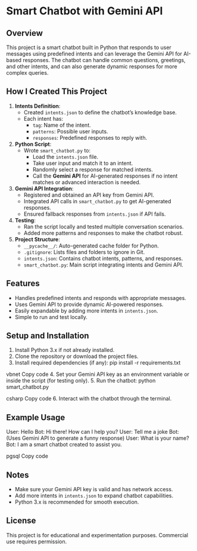 # Smart Chatbot with Gemini API

## Overview
This project is a smart chatbot built in Python that responds to user messages using predefined intents and can leverage the Gemini API for AI-based responses. The chatbot can handle common questions, greetings, and other intents, and can also generate dynamic responses for more complex queries.

## How I Created This Project
1. **Intents Definition**:
   - Created `intents.json` to define the chatbot’s knowledge base.
   - Each intent has:
     - `tag`: Name of the intent.
     - `patterns`: Possible user inputs.
     - `responses`: Predefined responses to reply with.
2. **Python Script**:
   - Wrote `smart_chatbot.py` to:
     - Load the `intents.json` file.
     - Take user input and match it to an intent.
     - Randomly select a response for matched intents.
     - Call the **Gemini API** for AI-generated responses if no intent matches or advanced interaction is needed.
3. **Gemini API Integration**:
   - Registered and obtained an API key from Gemini API.
   - Integrated API calls in `smart_chatbot.py` to get AI-generated responses.
   - Ensured fallback responses from `intents.json` if API fails.
4. **Testing**:
   - Ran the script locally and tested multiple conversation scenarios.
   - Added more patterns and responses to make the chatbot robust.
5. **Project Structure**:
   - `__pycache__/`: Auto-generated cache folder for Python.
   - `.gitignore`: Lists files and folders to ignore in Git.
   - `intents.json`: Contains chatbot intents, patterns, and responses.
   - `smart_chatbot.py`: Main script integrating intents and Gemini API.

## Features
- Handles predefined intents and responds with appropriate messages.
- Uses Gemini API to provide dynamic AI-powered responses.
- Easily expandable by adding more intents in `intents.json`.
- Simple to run and test locally.

## Setup and Installation
1. Install Python 3.x if not already installed.
2. Clone the repository or download the project files.
3. Install required dependencies (if any):
pip install -r requirements.txt

vbnet
Copy code
4. Set your Gemini API key as an environment variable or inside the script (for testing only).
5. Run the chatbot:
python smart_chatbot.py

csharp
Copy code
6. Interact with the chatbot through the terminal.

## Example Usage
User: Hello
Bot: Hi there! How can I help you?
User: Tell me a joke
Bot: (Uses Gemini API to generate a funny response)
User: What is your name?
Bot: I am a smart chatbot created to assist you.

pgsql
Copy code

## Notes
- Make sure your Gemini API key is valid and has network access.
- Add more intents in `intents.json` to expand chatbot capabilities.
- Python 3.x is recommended for smooth execution.

## License
This project is for educational and experimentation purposes. Commercial use requires permission.

